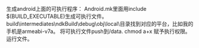 生成android上面的可执行程序：
Android.mk里面用include $(BUILD_EXECUTABLE)生成可执行文件。
build\intermediates\ndkBuild\debug\obj\local\目录找到对应的平台，比如我的手机是armeabi-v7a。
将可执行文件push到/data.
chmod a+x 赋予执行权限。
运行文件。